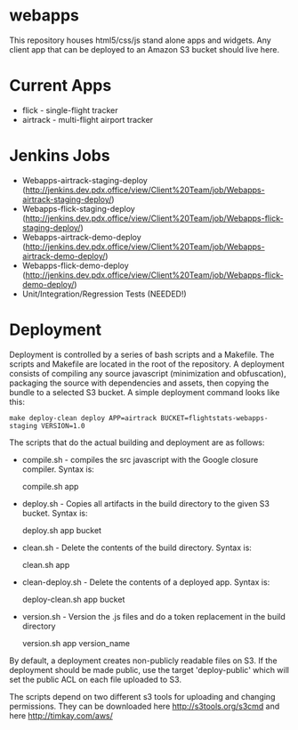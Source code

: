 webapps
=======

This repository houses html5/css/js stand alone apps and widgets.  Any client app that can be deployed to an Amazon S3 bucket should live here.  

Current Apps
============
* flick - single-flight tracker
* airtrack - multi-flight airport tracker

Jenkins Jobs
============
* Webapps-airtrack-staging-deploy (http://jenkins.dev.pdx.office/view/Client%20Team/job/Webapps-airtrack-staging-deploy/)
* Webapps-flick-staging-deploy (http://jenkins.dev.pdx.office/view/Client%20Team/job/Webapps-flick-staging-deploy/)
* Webapps-airtrack-demo-deploy (http://jenkins.dev.pdx.office/view/Client%20Team/job/Webapps-airtrack-demo-deploy/)
* Webapps-flick-demo-deploy (http://jenkins.dev.pdx.office/view/Client%20Team/job/Webapps-flick-demo-deploy/)
* Unit/Integration/Regression Tests (NEEDED!)

Deployment
==========
Deployment is controlled by a series of bash scripts and a Makefile.  The scripts and Makefile are located in the root of the repository.  A deployment consists of compiling any source javascript (minimization and obfuscation), packaging the source with dependencies and assets, then copying the bundle to a selected S3 bucket.  A simple deployment command looks like this:

    make deploy-clean deploy APP=airtrack BUCKET=flightstats-webapps-staging VERSION=1.0

The scripts that do the actual building and deployment are as follows:
* compile.sh - compiles the src javascript with the Google closure compiler.  Syntax is:

    compile.sh app

* deploy.sh - Copies all artifacts in the build directory to the given S3 bucket.  Syntax is:

    deploy.sh app bucket

* clean.sh - Delete the contents of the build directory.  Syntax is:
    
    clean.sh app

* clean-deploy.sh - Delete the contents of a deployed app.  Syntax is:

    deploy-clean.sh app bucket

* version.sh - Version the .js files and do a token replacement in the build directory

	version.sh app version_name

By default, a deployment creates non-publicly readable files on S3.  If the deployment should be made public,
use the target 'deploy-public' which will set the public ACL on each file uploaded to S3.


The scripts depend on two different s3 tools for uploading and changing permissions.  They can be downloaded here
http://s3tools.org/s3cmd
and here
http://timkay.com/aws/